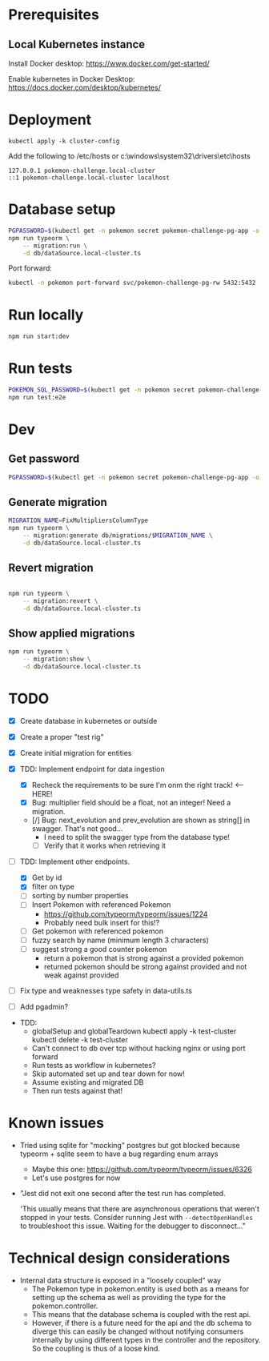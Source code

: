 
# Prerequisites

## Local Kubernetes instance
Install Docker desktop:
https://www.docker.com/get-started/

Enable kubernetes in Docker Desktop:
https://docs.docker.com/desktop/kubernetes/


# Deployment

```
kubectl apply -k cluster-config
```

Add the following to /etc/hosts or c:\windows\system32\drivers\etc\hosts
```
127.0.0.1 pokemon-challenge.local-cluster
::1 pokemon-challenge.local-cluster localhost
```


# Database setup

```bash
PGPASSWORD=$(kubectl get -n pokemon secret pokemon-challenge-pg-app -o json | jq -r '.data.password | @base64d')
npm run typeorm \
    -- migration:run \
    -d db/dataSource.local-cluster.ts
```
Port forward:
```bash
kubectl -n pokemon port-forward svc/pokemon-challenge-pg-rw 5432:5432
```

# Run locally

```bash
npm run start:dev
```

# Run tests

```bash
POKEMON_SQL_PASSWORD=$(kubectl get -n pokemon secret pokemon-challenge-pg-app -o json | jq -r '.data.password | @base64d')
npm run test:e2e
```

# Dev

## Get password

```bash
PGPASSWORD=$(kubectl get -n pokemon secret pokemon-challenge-pg-app -o json | jq -r '.data.password | @base64d')
```

## Generate migration

```bash
MIGRATION_NAME=FixMultipliersColumnType
npm run typeorm \
    -- migration:generate db/migrations/$MIGRATION_NAME \
    -d db/dataSource.local-cluster.ts
```

## Revert migration

```bash

npm run typeorm \
    -- migration:revert \
    -d db/dataSource.local-cluster.ts
```

## Show applied migrations
```bash
npm run typeorm \
    -- migration:show \
    -d db/dataSource.local-cluster.ts
```

# TODO

- [X] Create database in kubernetes or outside
- [X] Create a proper "test rig"
- [X] Create initial migration for entities
- [X] TDD: Implement endpoint for data ingestion
    - [X] Recheck the requirements to be sure I'm onm the right track! <-- HERE!
    - [X] Bug: multiplier field should be a float, not an integer! Need a migration.
    - [/] Bug: next_evolution and prev_evolution are shown as string[] in swagger. That's not good...
        - I need to split the swagger type from the database type!
        - [ ] Verify that it works when retrieving it
- [ ] TDD: Implement other endpoints.
    - [X] Get by id
    - [X] filter on type
    - [ ] sorting by number properties
    - [ ] Insert Pokemon with referenced Pokemon
        - https://github.com/typeorm/typeorm/issues/1224
        - Probably need bulk insert for this!?
    - [ ] Get pokemon with referenced pokemon
    - [ ] fuzzy search by name (minimum length 3 characters)
    - [ ] suggest strong a good counter pokemon
        - return a pokemon that is strong against a provided pokemon
        - returned pokemon should be strong against provided and not weak against provided
- [ ] Fix type and weaknesses type safety in data-utils.ts

- [ ] Add pgadmin?
- TDD:
    - globalSetup and globalTeardown
        kubectl apply -k test-cluster
        kubectl delete -k test-cluster
    - Can't connect to db over tcp without hacking nginx or using port forward
    - Run tests as workflow in kubernetes?
    - Skip automated set up and tear down for now!
    - Assume existing and migrated DB
    - Then run tests against that!

# Known issues

- Tried using sqlite for "mocking" postgres but got blocked because typeorm + sqlite seem to have a bug regarding enum arrays
    - Maybe this one: https://github.com/typeorm/typeorm/issues/6326
    - Let's use postgres for now
- "Jest did not exit one second after the test run has completed.

    'This usually means that there are asynchronous operations that weren't stopped in your tests. Consider running Jest with `--detectOpenHandles` to troubleshoot this issue.
    Waiting for the debugger to disconnect..."


# Technical design considerations
- Internal data structure is exposed in a "loosely coupled" way
    - The Pokemon type in pokemon.entity is used both as a means for setting up the schema as well as providing the type for the pokemon.controller.
    - This means that the database schema is coupled with the rest api.
    - However, if there is a future need for the api and the db schema to diverge this can easily be changed without notifying consumers internally by using different types in the controller and the repository. So the coupling is thus of a loose kind.
